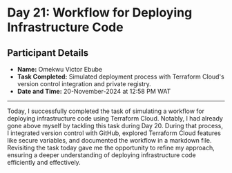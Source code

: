 # Day 21: Workflow for Deploying Infrastructure Code

## Participant Details

- **Name:** Omekwu Victor Ebube  
- **Task Completed:** Simulated deployment process with Terraform Cloud's version control integration and private registry.  
- **Date and Time:** 20-November-2024 at 12:58 PM WAT  
---

Today, I successfully completed the task of simulating a workflow for deploying infrastructure code using Terraform Cloud. Notably, I had already gone above myself by tackling this task during Day 20. During that process, I integrated version control with GitHub, explored Terraform Cloud features like secure variables, and documented the workflow in a markdown file. Revisiting the task today gave me the opportunity to refine my approach, ensuring a deeper understanding of deploying infrastructure code efficiently and effectively.